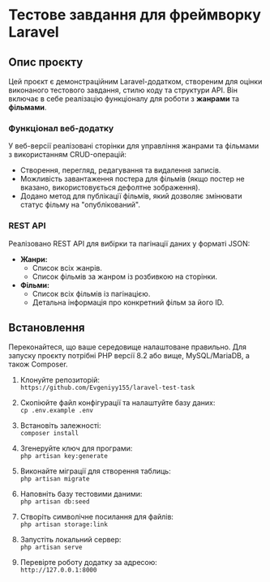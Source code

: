 # Тестове завдання для фреймворку Laravel

## Опис проєкту

Цей проєкт є демонстраційним Laravel-додатком, створеним для оцінки виконаного тестового завдання, стилю коду та структури API. Він включає в себе реалізацію функціоналу для роботи з **жанрами** та **фільмами**.

### Функціонал веб-додатку

У веб-версії реалізовані сторінки для управління жанрами та фільмами з використанням CRUD-операцій:
- Створення, перегляд, редагування та видалення записів.
- Можливість завантаження постера для фільмів (якщо постер не вказано, використовується дефолтне зображення).
- Додано метод для публікації фільмів, який дозволяє змінювати статус фільму на "опублікований".

### REST API

Реалізовано REST API для вибірки та пагінації даних у форматі JSON:
- **Жанри:**
    - Список всіх жанрів.
    - Список фільмів за жанром із розбивкою на сторінки.
- **Фільми:**
    - Список всіх фільмів із пагінацією.
    - Детальна інформація про конкретний фільм за його ID.



## Встановлення

Переконайтеся, що ваше середовище налаштоване правильно. Для запуску проєкту потрібні PHP версії 8.2 або вище, MySQL/MariaDB, а також Composer.

1. Клонуйте репозиторій:  
   `https://github.com/Evgeniyy155/laravel-test-task`

2. Скопіюйте файл конфігурації та налаштуйте базу даних:  
   `cp .env.example .env`

3. Встановіть залежності:  
   `composer install`

4. Згенеруйте ключ для програми:  
   `php artisan key:generate`

5. Виконайте міграції для створення таблиць:  
   `php artisan migrate`

6. Наповніть базу тестовими даними:  
   `php artisan db:seed`

7. Створіть символічне посилання для файлів:  
   `php artisan storage:link`

8. Запустіть локальний сервер:  
   `php artisan serve`

9. Перевірте роботу додатку за адресою:  
   `http://127.0.0.1:8000`
